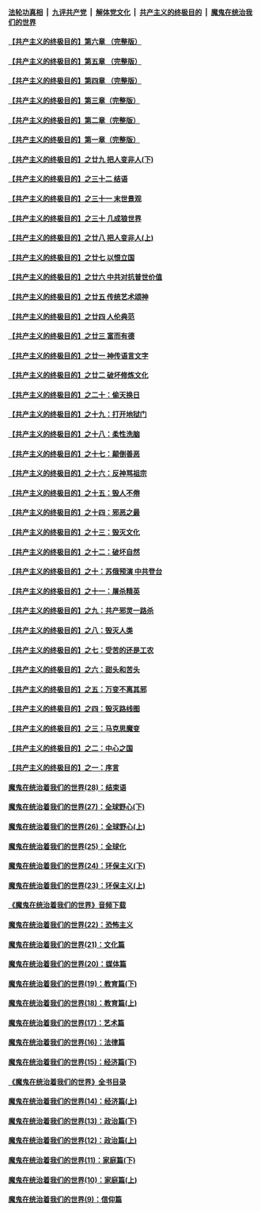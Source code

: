 ####  [法轮功真相](../../../../basic/blob/master/README.md?t=03311741) &nbsp;|&nbsp; [九评共产党](../../../../9ping.md/blob/master/README.md?t=03311741) &nbsp;|&nbsp; [解体党文化](../../../../jtdwh.md/blob/master/README.md?t=03311741)  &nbsp;|&nbsp; [共产主义的终极目的](../../../../gczydzjmd.md/blob/master/README.md?t=03311741) &nbsp;|&nbsp; [魔鬼在统治我们的世界](../../../../mgztzwmdsj.md/blob/master/README.md?t=03311741) 

#### [【共产主义的终极目的】第六章 （完整版）](../pages/nsc422/n11428913.md?t=03311741) 

#### [【共产主义的终极目的】第五章 （完整版）](../pages/nsc422/n11428912.md?t=03311741) 

#### [【共产主义的终极目的】第四章 （完整版）](../pages/nsc422/n11428907.md?t=03311741) 

#### [【共产主义的终极目的】第三章（完整版）](../pages/nsc422/n11428848.md?t=03311741) 

#### [【共产主义的终极目的】第二章（完整版）](../pages/nsc422/n11428831.md?t=03311741) 

#### [【共产主义的终极目的】第一章（完整版）](../pages/nsc422/n11417651.md?t=03311741) 

#### [【共产主义的终极目的】之廿九 把人变非人(下)](../pages/nsc422/n11344140.md?t=03311741) 

#### [【共产主义的终极目的】之三十二 结语](../pages/nsc422/n11360535.md?t=03311741) 

#### [【共产主义的终极目的】之三十一 末世景观](../pages/nsc422/n11351129.md?t=03311741) 

#### [【共产主义的终极目的】之三十 几成狼世界](../pages/nsc422/n11348280.md?t=03311741) 

#### [【共产主义的终极目的】之廿八 把人变非人(上)](../pages/nsc422/n11340492.md?t=03311741) 

#### [【共产主义的终极目的】之廿七 以恨立国](../pages/nsc422/n11336944.md?t=03311741) 

#### [【共产主义的终极目的】之廿六 中共对抗普世价值](../pages/nsc422/n11324785.md?t=03311741) 

#### [【共产主义的终极目的】之廿五 传统艺术颂神](../pages/nsc422/n11296396.md?t=03311741) 

#### [【共产主义的终极目的】之廿四 人伦典范](../pages/nsc422/n11296397.md?t=03311741) 

#### [【共产主义的终极目的】之廿三 富而有德](../pages/nsc422/n11283598.md?t=03311741) 

#### [【共产主义的终极目的】之廿一 神传语言文字](../pages/nsc422/n11263265.md?t=03311741) 

#### [【共产主义的终极目的】之廿二 破坏修炼文化](../pages/nsc422/n11245728.md?t=03311741) 

#### [【共产主义的终极目的】之二十：偷天换日](../pages/nsc422/n11238846.md?t=03311741) 

#### [【共产主义的终极目的】之十九：打开地狱门](../pages/nsc422/n11206376.md?t=03311741) 

#### [【共产主义的终极目的】之十八：柔性洗脑](../pages/nsc422/n11199994.md?t=03311741) 

#### [【共产主义的终极目的】之十七：颠倒善恶](../pages/nsc422/n11179782.md?t=03311741) 

#### [【共产主义的终极目的】之十六：反神骂祖宗](../pages/nsc422/n11166798.md?t=03311741) 

#### [【共产主义的终极目的】之十五：毁人不倦](../pages/nsc422/n11166792.md?t=03311741) 

#### [【共产主义的终极目的】之十四：邪恶之最](../pages/nsc422/n11150249.md?t=03311741) 

#### [【共产主义的终极目的】之十三：毁灭文化](../pages/nsc422/n11135227.md?t=03311741) 

#### [【共产主义的终极目的】之十二：破坏自然](../pages/nsc422/n11135214.md?t=03311741) 

#### [【共产主义的终极目的】之十：苏俄预演 中共登台](../pages/nsc422/n11118424.md?t=03311741) 

#### [【共产主义的终极目的】之十一：屠杀精英](../pages/nsc422/n11118442.md?t=03311741) 

#### [【共产主义的终极目的】之九：共产邪灵一路杀](../pages/nsc422/n11114139.md?t=03311741) 

#### [【共产主义的终极目的】之八：毁灭人类](../pages/nsc422/n11108503.md?t=03311741) 

#### [【共产主义的终极目的】之七：受苦的还是工农](../pages/nsc422/n11101809.md?t=03311741) 

#### [【共产主义的终极目的】之六：甜头和苦头](../pages/nsc422/n11096971.md?t=03311741) 

#### [【共产主义的终极目的】之五：万变不离其邪](../pages/nsc422/n11091285.md?t=03311741) 

#### [【共产主义的终极目的】之四：毁灭路线图](../pages/nsc422/n11086284.md?t=03311741) 

#### [【共产主义的终极目的】之三：马克思魔变](../pages/nsc422/n11061941.md?t=03311741) 

#### [【共产主义的终极目的】之二：中心之国](../pages/nsc422/n11047728.md?t=03311741) 

#### [【共产主义的终极目的】之一：序言](../pages/nsc422/n11086077.md?t=03311741) 

#### [魔鬼在统治着我们的世界(28)：结束语](../pages/nsc422/n10936246.md?t=03311741) 

#### [魔鬼在统治着我们的世界(27)：全球野心(下)](../pages/nsc422/n10928319.md?t=03311741) 

#### [魔鬼在统治着我们的世界(26)：全球野心(上)](../pages/nsc422/n10900318.md?t=03311741) 

#### [魔鬼在统治着我们的世界(25)：全球化](../pages/nsc422/n10788205.md?t=03311741) 

#### [魔鬼在统治着我们的世界(24)：环保主义(下)](../pages/nsc422/n10695307.md?t=03311741) 

#### [魔鬼在统治着我们的世界(23)：环保主义(上)](../pages/nsc422/n10688613.md?t=03311741) 

#### [《魔鬼在统治着我们的世界》音频下载](../pages/nsc422/n10635553.md?t=03311741) 

#### [魔鬼在统治着我们的世界(22)：恐怖主义](../pages/nsc422/n10614727.md?t=03311741) 

#### [魔鬼在统治着我们的世界(21)：文化篇](../pages/nsc422/n10597706.md?t=03311741) 

#### [魔鬼在统治着我们的世界(20)：媒体篇](../pages/nsc422/n10586579.md?t=03311741) 

#### [魔鬼在统治着我们的世界(19)：教育篇(下)](../pages/nsc422/n10564808.md?t=03311741) 

#### [魔鬼在统治着我们的世界(18)：教育篇(上)](../pages/nsc422/n10526970.md?t=03311741) 

#### [魔鬼在统治着我们的世界(17)：艺术篇](../pages/nsc422/n10499093.md?t=03311741) 

#### [魔鬼在统治着我们的世界(16)：法律篇](../pages/nsc422/n10485969.md?t=03311741) 

#### [魔鬼在统治着我们的世界(15)：经济篇(下)](../pages/nsc422/n10469975.md?t=03311741) 

#### [《魔鬼在统治着我们的世界》全书目录](../pages/nsc422/n10464261.md?t=03311741) 

#### [魔鬼在统治着我们的世界(14)：经济篇(上)](../pages/nsc422/n10457370.md?t=03311741) 

#### [魔鬼在统治着我们的世界(13)：政治篇(下)](../pages/nsc422/n10448270.md?t=03311741) 

#### [魔鬼在统治着我们的世界(12)：政治篇(上)](../pages/nsc422/n10444576.md?t=03311741) 

#### [魔鬼在统治着我们的世界(11)：家庭篇(下)](../pages/nsc422/n10440961.md?t=03311741) 

#### [魔鬼在统治着我们的世界(10)：家庭篇(上)](../pages/nsc422/n10435448.md?t=03311741) 

#### [魔鬼在统治着我们的世界(9)：信仰篇](../pages/nsc422/n10432159.md?t=03311741) 

